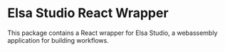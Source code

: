 # Elsa Studio React Wrapper

This package contains a React wrapper for Elsa Studio, a webassembly application for building workflows.